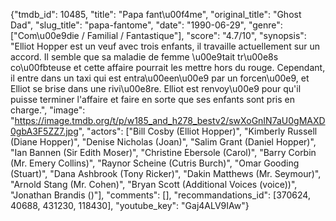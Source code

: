 {"tmdb_id": 10485, "title": "Papa fant\u00f4me", "original_title": "Ghost Dad", "slug_title": "papa-fantome", "date": "1990-06-29", "genre": ["Com\u00e9die / Familial / Fantastique"], "score": "4.7/10", "synopsis": "Elliot Hopper est un veuf avec trois enfants, il travaille actuellement sur un accord. Il semble que sa maladie de femme \u00e9tait tr\u00e8s co\u00fbteuse et cette affaire pourrait les mettre hors du rouge. Cependant, il entre dans un taxi qui est entra\u00een\u00e9 par un forcen\u00e9, et Elliot se brise dans une rivi\u00e8re. Elliot est renvoy\u00e9 pour qu'il puisse terminer l'affaire et faire en sorte que ses enfants sont pris en charge.", "image": "https://image.tmdb.org/t/p/w185_and_h278_bestv2/swXoGnIN7aU0gMAXD0gbA3F5ZZ7.jpg", "actors": ["Bill Cosby (Elliot Hopper)", "Kimberly Russell (Diane Hopper)", "Denise Nicholas (Joan)", "Salim Grant (Daniel Hopper)", "Ian Bannen (Sir Edith Moser)", "Christine Ebersole (Carol)", "Barry Corbin (Mr. Emery Collins)", "Raynor Scheine (Cutris Burch)", "Omar Gooding (Stuart)", "Dana Ashbrook (Tony Ricker)", "Dakin Matthews (Mr. Seymour)", "Arnold Stang (Mr. Cohen)", "Bryan Scott (Additional Voices (voice))", "Jonathan Brandis ()"], "comments": [], "recommandations_id": [370624, 40688, 431230, 118430], "youtube_key": "Gaj4ALV9IAw"}